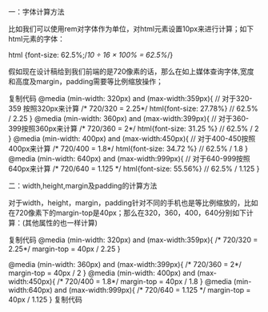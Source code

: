一：字体计算方法

比如我们可以使用rem对字体作为单位，对html元素设置10px来进行计算；如下html元素的字体：

html {font-size: 62.5%;/*10 ÷ 16 × 100% = 62.5%*/}

假如现在设计稿给到我们前端的是720像素的话，那么在如上媒体查询字体,宽度和高度及margin，padding需要等比例缩放操作；

复制代码
@media (min-width: 320px) and (max-width:359px){
     // 对于320-359 按照320px来计算
    /* 720/320 = 2.25*/ 
    html{font-size: 27.78%}  // 62.5% / 2.25
}
@media (min-width: 360px) and (max-width:399px){
     // 对于360-399按照360px来计算
    /* 720/360 = 2*/ 
    html{font-size: 31.25 %}  // 62.5% / 2 
}
@media (min-width: 400px) and (max-width:450px){
     // 对于400-450按照400px来计算
    /* 720/400 = 1.8*/ 
    html{font-size: 34.72 %}  // 62.5% / 1.8
}
@media (min-width: 640px) and (max-width:999px){
     // 对于640-999按照640px来计算
    /* 720/640 = 1.125 */ 
    html{font-size: 55.56%}  // 62.5% / 1.125
}

二：width,height,margin及padding的计算方法

对于width，height，margin，padding针对不同的手机也是等比例缩放的，比如在720像素下的margin-top是40px；那么在320，360，400，640分别如下计算：(其他属性的也一样计算)

复制代码
@media (min-width: 320px) and (max-width:359px){
    /* 720/320 = 2.25*/
    margin-top = 40px / 2.25
}

@media (min-width: 360px) and (max-width:399px){
        /* 720/360 = 2*/ 
    margin-top = 40px / 2 
}
@media (min-width: 400px) and (max-width:450px){
    /* 720/400 = 1.8*/ 
    margin-top = 40px / 1.8 
}
@media (min-width:640px) and (max-width:999px){
    /* 720/640 = 1.125 */ 
    margin-top = 40px / 1.125 
}
复制代码
